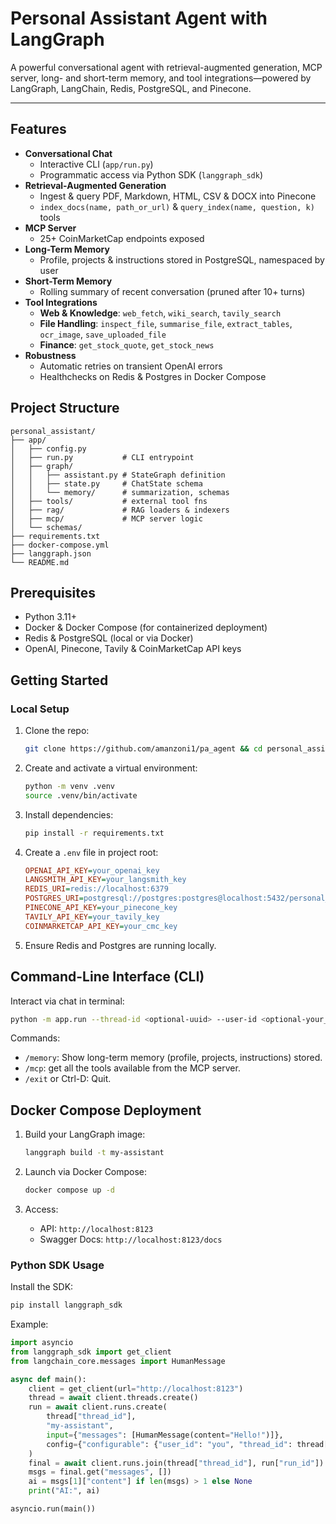 # Personal Assistant Agent with LangGraph

A powerful conversational agent with retrieval-augmented generation, MCP server, long- and short-term memory, and tool integrations—powered by LangGraph, LangChain, Redis, PostgreSQL, and Pinecone.

---

## Features

- **Conversational Chat**
  - Interactive CLI (`app/run.py`)
  - Programmatic access via Python SDK (`langgraph_sdk`)
- **Retrieval-Augmented Generation**
  - Ingest & query PDF, Markdown, HTML, CSV & DOCX into Pinecone
  - `index_docs(name, path_or_url)` & `query_index(name, question, k)` tools
- **MCP Server**
  - 25+ CoinMarketCap endpoints exposed
- **Long-Term Memory**
  - Profile, projects & instructions stored in PostgreSQL, namespaced by user
- **Short-Term Memory**
  - Rolling summary of recent conversation (pruned after 10+ turns)
- **Tool Integrations**
  - **Web & Knowledge**: `web_fetch`, `wiki_search`, `tavily_search`
  - **File Handling**: `inspect_file`, `summarise_file`, `extract_tables`, `ocr_image`, `save_uploaded_file`
  - **Finance**: `get_stock_quote`, `get_stock_news`
- **Robustness**
  - Automatic retries on transient OpenAI errors
  - Healthchecks on Redis & Postgres in Docker Compose

## Project Structure

```
personal_assistant/
├── app/
│   ├── config.py
│   ├── run.py           # CLI entrypoint
│   ├── graph/
│   │   ├── assistant.py # StateGraph definition
│   │   ├── state.py     # ChatState schema
│   │   └── memory/      # summarization, schemas
│   ├── tools/           # external tool fns
│   ├── rag/             # RAG loaders & indexers
│   ├── mcp/             # MCP server logic
│   └── schemas/
├── requirements.txt
├── docker-compose.yml
├── langgraph.json
└── README.md
```

## Prerequisites

- Python 3.11+
- Docker & Docker Compose (for containerized deployment)
- Redis & PostgreSQL (local or via Docker)
- OpenAI, Pinecone, Tavily & CoinMarketCap API keys

## Getting Started

### Local Setup

1. Clone the repo:

   ```bash
   git clone https://github.com/amanzoni1/pa_agent && cd personal_assistant
   ```

2. Create and activate a virtual environment:

   ```bash
   python -m venv .venv
   source .venv/bin/activate
   ```

3. Install dependencies:

   ```bash
   pip install -r requirements.txt
   ```

4. Create a `.env` file in project root:

   ```ini
   OPENAI_API_KEY=your_openai_key
   LANGSMITH_API_KEY=your_langsmith_key
   REDIS_URI=redis://localhost:6379
   POSTGRES_URI=postgresql://postgres:postgres@localhost:5432/personal_assistant?sslmode=disable
   PINECONE_API_KEY=your_pinecone_key
   TAVILY_API_KEY=your_tavily_key
   COINMARKETCAP_API_KEY=your_cmc_key
   ```

5. Ensure Redis and Postgres are running locally.

## Command-Line Interface (CLI)

Interact via chat in terminal:

```bash
python -m app.run --thread-id <optional-uuid> --user-id <optional-your_id>
```

Commands:

- `/memory`: Show long-term memory (profile, projects, instructions) stored.
- `/mcp`: get all the tools available from the MCP server.
- `/exit` or Ctrl-D: Quit.

## Docker Compose Deployment

1. Build your LangGraph image:

   ```bash
   langgraph build -t my-assistant
   ```

2. Launch via Docker Compose:

   ```bash
   docker compose up -d
   ```

3. Access:

   - API: `http://localhost:8123`
   - Swagger Docs: `http://localhost:8123/docs`

### Python SDK Usage

Install the SDK:

```bash
pip install langgraph_sdk
```

Example:

```python
import asyncio
from langgraph_sdk import get_client
from langchain_core.messages import HumanMessage

async def main():
    client = get_client(url="http://localhost:8123")
    thread = await client.threads.create()
    run = await client.runs.create(
        thread["thread_id"],
        "my-assistant",
        input={"messages": [HumanMessage(content="Hello!")]},
        config={"configurable": {"user_id": "you", "thread_id": thread["thread_id"]}},
    )
    final = await client.runs.join(thread["thread_id"], run["run_id"])
    msgs = final.get("messages", [])
    ai = msgs[1]["content"] if len(msgs) > 1 else None
    print("AI:", ai)

asyncio.run(main())
```
